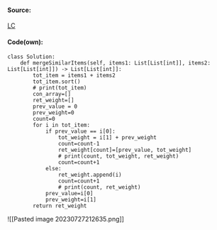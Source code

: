 #### Source:
[LC](https://leetcode.com/problems/merge-similar-items/description/)

#### Code(own):

```
class Solution:
    def mergeSimilarItems(self, items1: List[List[int]], items2: List[List[int]]) -> List[List[int]]:
        tot_item = items1 + items2
        tot_item.sort()
        # print(tot_item)
        con_array=[]
        ret_weight=[]
        prev_value = 0
        prev_weight=0
        count=0
        for i in tot_item:
            if prev_value == i[0]:
                tot_weight = i[1] + prev_weight
                count=count-1
                ret_weight[count]=[prev_value, tot_weight]
                # print(count, tot_weight, ret_weight)
                count=count+1
            else:
                ret_weight.append(i)
                count=count+1
                # print(count, ret_weight)
            prev_value=i[0]
            prev_weight=i[1]
        return ret_weight
```

![[Pasted image 20230727212635.png]]

